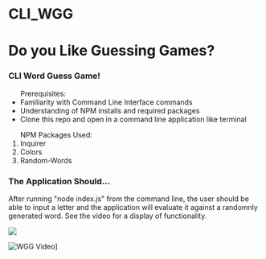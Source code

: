 # CLI_WGG

<h1>Do you Like Guessing Games?</h1>

<h3>CLI Word Guess Game!</h3>

<ul>
<lead> Prerequisites:</lead>
<li> Familiarity with Command Line Interface commands</li>
<li> Understanding of NPM installs and required packages</li>
  <li> Clone this repo and open in a command line application like terminal</li>  
</ul>

<ol>
<lead> NPM Packages Used:</lead>
<li> Inquirer</li>
<li> Colors</li>
<li> Random-Words</li>
</ol>

<h3> The Application Should...</h3>

<p> After running "node index.js" from the command line, the user should be able to input a letter and the application will evaluate it against a randomnly generated word. See the video for a display of functionality.</p>


<img src="./githubgif.gif">


![WGG Video](/githubgif.gif)]


